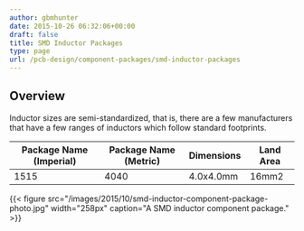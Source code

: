 ```yaml
---
author: gbmhunter
date: 2015-10-26 06:32:06+00:00
draft: false
title: SMD Inductor Packages
type: page
url: /pcb-design/component-packages/smd-inductor-packages
---
```


## Overview

Inductor sizes are semi-standardized, that is, there are a few manufacturers that have a few ranges of inductors which follow standard footprints.

<table>
    <thead>
        <tr>
            <th>Package Name (Imperial)</th>
            <th>Package Name (Metric)</th>
            <th>Dimensions</th>
            <th>Land Area</th>
        </tr>
    </thead>
<tbody>
<tr>
<td>1515</td>
<td>4040</td>
<td>4.0x4.0mm</td>
<td>16mm2</td>
</tr>
</tbody></table>

{{< figure src="/images/2015/10/smd-inductor-component-package-photo.jpg" width="258px" caption="A SMD inductor component package." >}}